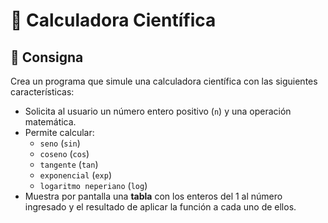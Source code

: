 # 🧮 Calculadora Científica

## 📌 Consigna

Crea un programa que simule una calculadora científica con las siguientes características:

- Solicita al usuario un número entero positivo (`n`) y una operación matemática.
- Permite calcular:
  - `seno` (`sin`)
  - `coseno` (`cos`)
  - `tangente` (`tan`)
  - `exponencial` (`exp`)
  - `logaritmo neperiano` (`log`)
- Muestra por pantalla una **tabla** con los enteros del 1 al número ingresado y el resultado de aplicar la función a cada uno de ellos.

